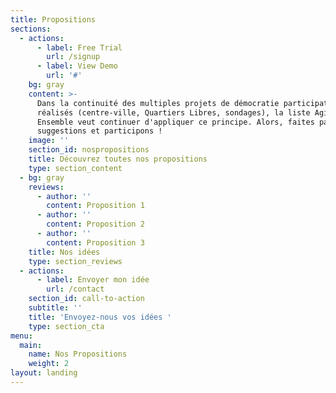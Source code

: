 ```yaml
---
title: Propositions
sections:
  - actions:
      - label: Free Trial
        url: /signup
      - label: View Demo
        url: '#'
    bg: gray
    content: >-
      Dans la continuité des multiples projets de démocratie participative déjà
      réalisés (centre-ville, Quartiers Libres, sondages), la liste Agir
      Ensemble veut continuer d'appliquer ce principe. Alors, faites part de vos
      suggestions et participons !
    image: ''
    section_id: nospropositions
    title: Découvrez toutes nos propositions
    type: section_content
  - bg: gray
    reviews:
      - author: ''
        content: Proposition 1
      - author: ''
        content: Proposition 2
      - author: ''
        content: Proposition 3
    title: Nos idées
    type: section_reviews
  - actions:
      - label: Envoyer mon idée
        url: /contact
    section_id: call-to-action
    subtitle: ''
    title: 'Envoyez-nous vos idées '
    type: section_cta
menu:
  main:
    name: Nos Propositions
    weight: 2
layout: landing
---
```


